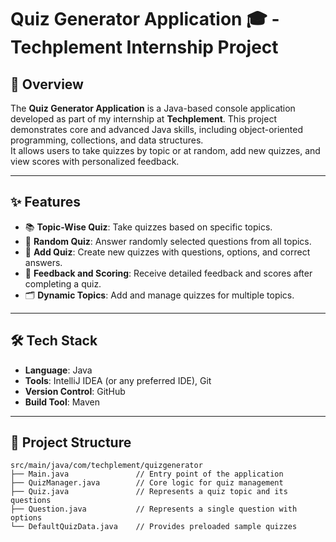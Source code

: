 # Quiz Generator Application 🎓 - Techplement Internship Project  

## 🚀 Overview  
The **Quiz Generator Application** is a Java-based console application developed as part of my internship at **Techplement**. This project demonstrates core and advanced Java skills, including object-oriented programming, collections, and data structures.  
It allows users to take quizzes by topic or at random, add new quizzes, and view scores with personalized feedback.

---

## ✨ Features  
- 📚 **Topic-Wise Quiz**: Take quizzes based on specific topics.  
- 🎲 **Random Quiz**: Answer randomly selected questions from all topics.  
- 📝 **Add Quiz**: Create new quizzes with questions, options, and correct answers.  
- 💬 **Feedback and Scoring**: Receive detailed feedback and scores after completing a quiz.  
- 🗂️ **Dynamic Topics**: Add and manage quizzes for multiple topics.  

---

## 🛠️ Tech Stack  
- **Language**: Java  
- **Tools**: IntelliJ IDEA (or any preferred IDE), Git  
- **Version Control**: GitHub  
- **Build Tool**: Maven  

---

## 📂 Project Structure  
```plaintext  
src/main/java/com/techplement/quizgenerator  
├── Main.java               // Entry point of the application  
├── QuizManager.java        // Core logic for quiz management  
├── Quiz.java               // Represents a quiz topic and its questions  
├── Question.java           // Represents a single question with options  
└── DefaultQuizData.java    // Provides preloaded sample quizzes  
